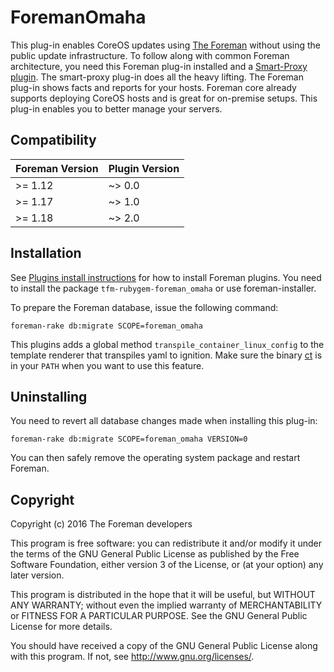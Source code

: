 # ForemanOmaha

This plug-in enables CoreOS updates using [The Foreman](https://theforeman.org/) without using the public update infrastructure.
To follow along with common Foreman architecture, you need this Foreman plug-in installed and a [Smart-Proxy plugin](https://github.com/theforeman/smart_proxy_omaha). The smart-proxy plug-in does all the heavy lifting. The Foreman plug-in shows facts and reports for your hosts.
Foreman core already supports deploying CoreOS hosts and is great for on-premise setups. This plug-in enables you to better manage your servers.

## Compatibility

| Foreman Version | Plugin Version |
| --------------- | -------------- |
| >= 1.12         | ~> 0.0         |
| >= 1.17         | ~> 1.0         |
| >= 1.18         | ~> 2.0         |

## Installation

See [Plugins install instructions](https://theforeman.org/plugins/)
for how to install Foreman plugins.
You need to install the package `tfm-rubygem-foreman_omaha` or use foreman-installer.

To prepare the Foreman database, issue the following command:

```
foreman-rake db:migrate SCOPE=foreman_omaha
```

This plugins adds a global method `transpile_container_linux_config` to the template renderer that transpiles yaml to ignition. Make sure the binary [ct](https://github.com/coreos/container-linux-config-transpiler) is in your `PATH` when you want to use this feature.

## Uninstalling

You need to revert all database changes made when installing this plug-in:

```
foreman-rake db:migrate SCOPE=foreman_omaha VERSION=0
```

You can then safely remove the operating system package and restart Foreman.

## Copyright

Copyright (c) 2016 The Foreman developers

This program is free software: you can redistribute it and/or modify
it under the terms of the GNU General Public License as published by
the Free Software Foundation, either version 3 of the License, or
(at your option) any later version.

This program is distributed in the hope that it will be useful,
but WITHOUT ANY WARRANTY; without even the implied warranty of
MERCHANTABILITY or FITNESS FOR A PARTICULAR PURPOSE.  See the
GNU General Public License for more details.

You should have received a copy of the GNU General Public License
along with this program.  If not, see <http://www.gnu.org/licenses/>.

